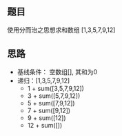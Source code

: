 ## 题目

使用分而治之思想求和数组 [1,3,5,7,9,12]

## 思路

* 基线条件： 空数组[], 其和为0
* 递归：[1,3,5,7,9,12]
    * 1 + sum([3,5,7,9,12])
    * 3 + sum([5,7,9,12])
    * 5 + sum([7,9,12])
    * 7 + sum([9,12])
    * 9 + sum([12])
    * 12 + sum([])
